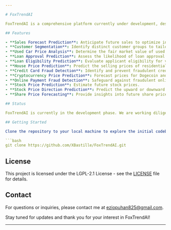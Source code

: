 ```yaml
---

# FoxTrendAI

FoxTrendAI is a comprehensive platform currently under development, designed to leverage advanced machine learning techniques to provide accurate and insightful predictions across a variety of domains. Our goal is to create a one-stop solution for businesses and individuals looking to make data-driven decisions.

## Features

- **Sales Forecast Prediction**: Anticipate future sales to optimize inventory and strategy.
- **Customer Segmentation**: Identify distinct customer groups to tailor marketing efforts.
- **Used Car Price Analysis**: Determine the fair market value of used vehicles.
- **Loan Approval Prediction**: Assess the likelihood of loan approval for applicants.
- **Loan Eligibility Prediction**: Evaluate applicant eligibility for various loan products.
- **House Price Prediction**: Predict the selling prices of residential properties.
- **Credit Card Fraud Detection**: Identify and prevent fraudulent credit card transactions.
- **Cryptocurrency Price Prediction**: Forecast prices for Dogecoin and Bitcoin.
- **Online Payment Fraud Detection**: Safeguard against fraudulent online transactions.
- **Stock Price Prediction**: Estimate future stock prices.
- **Stock Price Direction Prediction**: Predict the upward or downward movement of stock prices.
- **Share Price Forecasting**: Provide insights into future share prices.

## Status

FoxTrendAI is currently in the development phase. We are working diligently to bring these features to life and will update this repository with progress as it happens.

## Getting Started

Clone the repository to your local machine to explore the initial codebase:

```bash
git clone https://github.com/XBastille/FoxTrendAI.git
```
## License

This project is licensed under the LGPL-2.1 License - see the [LICENSE](LICENSE) file for details.

## Contact

For questions or inquiries, please contact me at [eziopuhan825@gmail.com](mailto:eziopuhan825@gmail.com).

Stay tuned for updates and thank you for your interest in FoxTrendAI!

---
```

